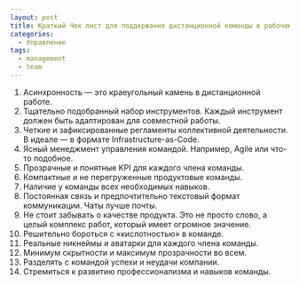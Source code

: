 ```yaml
---
layout: post
title: Краткий Чек лист для поддержания дистанционной команды в рабочем состоянии (IT)
categories:
  - Управление
tags:
  - management
  - team
---
```


1. Асинхронность — это краеугольный камень в дистанционной работе.
2. Тщательно подобранный набор инструментов. Каждый инструмент должен быть адаптирован для совместной работы.
3. Четкие и зафиксированные регламенты коллективной деятельности. В идеале — в формате Infrastructure-as-Code.
4. Ясный менеджмент управления командой. Например, Agile или что-то подобное.
5. Прозрачные и понятные KPI для каждого члена команды.
6. Компактные и не перегруженные продуктовые команды.
7. Наличие у команды всех необходимых навыков.
8. Постоянная связь и предпочтительно текстовый формат коммуникации. Чаты лучше почты.
9. Не стоит забывать о качестве продукта. Это не просто слово, а целый комплекс работ, который имеет огромное значение.
10. Решительно бороться с «кислотностью» в команде.
11. Реальные никнеймы и аватарки для каждого члена команды.
12. Минимум скрытности и максимум прозрачности во всем.
13. Разделять с командой успехи и неудачи компании.
14. Стремиться к развитию профессионализма и навыков команды.
